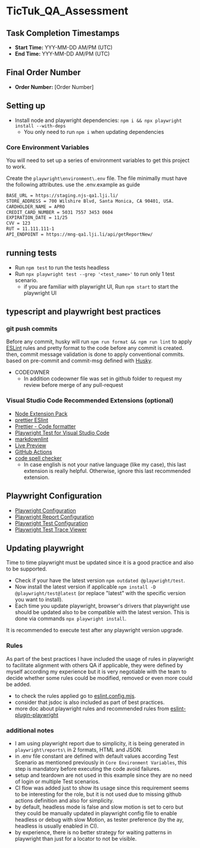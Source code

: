 # TicTuk_QA_Assessment

## Task Completion Timestamps

- **Start Time:** YYY-MM-DD AM/PM (UTC)
- **End Time:** YYY-MM-DD AM/PM (UTC)

## Final Order Number

- **Order Number:** [Order Number]

## Setting up

- Install node and playwright dependencies: `npm i && npx playwright install --with-deps`
  - You only need to run `npm i` when updating dependencies

### Core Environment Variables

You will need to set up a series of environment variables to get this project to work.

Create the `playwright\environment\.env` file. The file minimally must have the following attributes. use the .env.example as guide

```bash
BASE_URL = https://staging.njs-qa1.lji.li/
STORE_ADDRESS = 700 Wilshire Blvd, Santa Monica, CA 90401, USA.
CARDHOLDER_NAME = APRO
CREDIT_CARD_NUMBER = 5031 7557 3453 0604
EXPIRATION_DATE = 11/25
CVV = 123
RUT = 11.111.111-1
API_ENDPOINT = https://mng-qa1.lji.li/api/getReportNew/
```

## running tests

- Run `npm test` to run the tests headless
- Run `npx playwright test --grep '<test_name>'` to run only 1 test scenario.
  - if you are familiar with playwright UI, Run `npm start` to start the playwright UI

## typescript and playwright best practices

### git push commits

Before any commit, husky will run `npm run format && npm run lint` to apply [ESLint](https://eslint.org/) rules and pretty format to the code before any commit is created. then, commit message validation is done to apply conventional commits. based on pre-commit and commit-msg defined with [Husky](https://typicode.github.io/husky/).

- CODEOWNER
  - In addition codeowner file was set in github folder to request my review before merge of any pull-request

### Visual Studio Code Recommended Extensions (optional)

- [Node Extension Pack](https://marketplace.visualstudio.com/items?itemName=waderyan.nodejs-extension-pack)
- [prettier ESlint](https://marketplace.visualstudio.com/items?itemName=rvest.vs-code-prettier-eslint)
- [Prettier - Code formatter](https://marketplace.visualstudio.com/items?itemName=esbenp.prettier-vscode)
- [Playwright Test for Visual Studio Code](https://marketplace.visualstudio.com/items?itemName=ms-playwright.playwright)
- [markdownlint](https://marketplace.visualstudio.com/items?itemName=DavidAnson.vscode-markdownlint)
- [Live Preview](https://marketplace.visualstudio.com/items?itemName=ms-vscode.live-server)
- [GitHub Actions](https://marketplace.visualstudio.com/items?itemName=GitHub.vscode-github-actions)
- [code spell checker](https://marketplace.visualstudio.com/items?itemName=streetsidesoftware.code-spell-checker)
  - In case english is not your native language (like my case), this last extension is really helpful. Otherwise, ignore this last recommended extension.

## Playwright Configuration

- [Playwright Configuration](https://playwright.dev/docs/test-configuration.)
- [Playwright Report Configuration](https://playwright.dev/docs/test-reporters)
- [Playwright Test Configuration](https://playwright.dev/docs/api/class-testoptions)
- [Playwright Test Trace Viewer](https://playwright.dev/docs/trace-viewer)

## Updating playwright

Time to time playwright must be updated since it is a good practice and also to be supported.

- Check if your have the latest version `npm outdated @playwright/test`.
- Now install the latest version if applicable `npm install -D @playwright/test@latest` (or replace "latest" with the specific version you want to install).
- Each time you update playwright, browser's drivers that playwright use should be updated also to be compatible with the latest version. This is done via commands `npx playwright install`.

It is recommended to execute test after any playwright version upgrade.

### Rules

As part of the best practices I have included the usage of rules in playwright to facilitate alignment with others QA if applicable, they were defined by myself according my experience but it is very negotiable with the team to decide whether some rules could be modified, removed or even more could be added.

- to check the rules applied go to [eslint.config.mjs](eslint.config.mjs).
- consider that jsdoc is also included as part of best practices.
- more doc about playwright rules and recommended rules from [eslint-plugin-playwright](https://github.com/playwright-community/eslint-plugin-playwright#readme)

### additional notes

- I am using playwright report due to simplicity, it is being generated in  `playwright\reports\` in 2 formats, HTML and JSON.
- in .env file constant are defined with default values according Test Scenario as mentioned previously in `Core Environment Variables`, this step is mandatory before executing the code avoid failures.
- setup and teardown are not used in this example since they are no need of login or multiple Test scenarios.
- CI flow was added just to show its usage since this requirement seems to be interesting for the role, but it is not used due to missing github actions definition and also for simplicity.
- by default, headless mode is false and slow motion is set to cero but they could be manually updated in playwright config file to enable headless or debug with slow Motion, as tester preference (by the ay, headless is usually enabled in CI).
- by experience, there is no better strategy for waiting patterns in playwright than just for a locator to not be visible.
